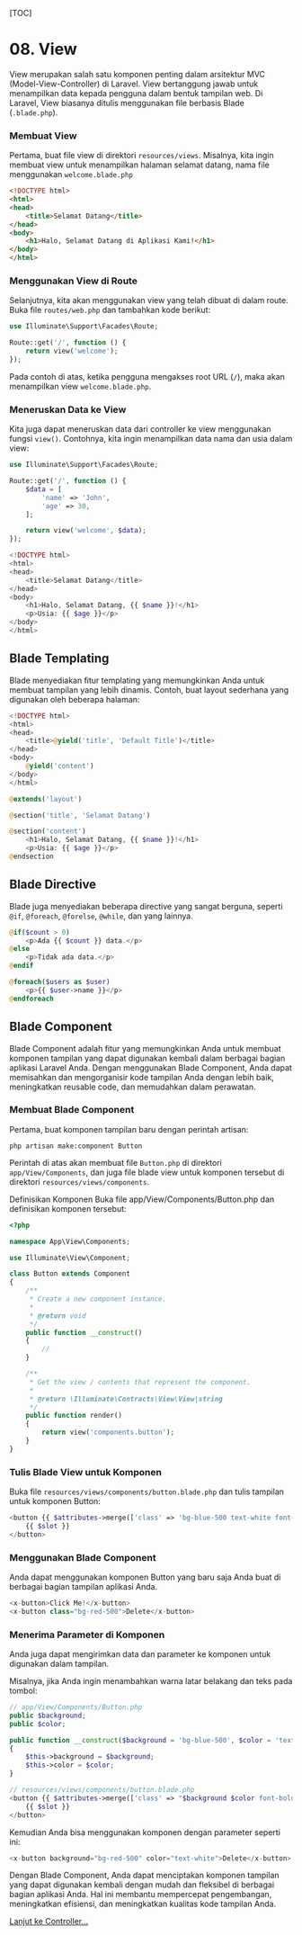[TOC]

# <b>08.</b> View

View merupakan salah satu komponen penting dalam arsitektur MVC (Model-View-Controller) di Laravel. View bertanggung jawab untuk menampilkan data kepada pengguna dalam bentuk tampilan web. Di Laravel, View biasanya ditulis menggunakan file berbasis Blade (`.blade.php`). 

### Membuat View
Pertama, buat file view di direktori `resources/views`. Misalnya, kita ingin membuat view untuk menampilkan halaman selamat datang, nama file menggunakan `welcome.blade.php`

```html filename=resources/views/welcome.blade.php
<!DOCTYPE html>
<html>
<head>
    <title>Selamat Datang</title>
</head>
<body>
    <h1>Halo, Selamat Datang di Aplikasi Kami!</h1>
</body>
</html>
```

### Menggunakan View di Route
Selanjutnya, kita akan menggunakan view yang telah dibuat di dalam route. Buka file `routes/web.php` dan tambahkan kode berikut:
```php
use Illuminate\Support\Facades\Route;

Route::get('/', function () {
    return view('welcome');
});
```

Pada contoh di atas, ketika pengguna mengakses root URL (`/`), maka akan menampilkan view `welcome.blade.php`.

### Meneruskan Data ke View
Kita juga dapat meneruskan data dari controller ke view menggunakan fungsi `view()`. Contohnya, kita ingin menampilkan data nama dan usia dalam view:
```php filename=routes/web/php
use Illuminate\Support\Facades\Route;

Route::get('/', function () {
    $data = [
        'name' => 'John',
        'age' => 30,
    ];

    return view('welcome', $data);
});
```
```php filename=resources/views/welcome.blade.php
<!DOCTYPE html>
<html>
<head>
    <title>Selamat Datang</title>
</head>
<body>
    <h1>Halo, Selamat Datang, {{ $name }}!</h1>
    <p>Usia: {{ $age }}</p>
</body>
</html>
```

## Blade Templating
Blade menyediakan fitur templating yang memungkinkan Anda untuk membuat tampilan yang lebih dinamis. Contoh, buat layout sederhana yang digunakan oleh beberapa halaman:
```php filename=resources/views/layout.blade.php
<!DOCTYPE html>
<html>
<head>
    <title>@yield('title', 'Default Title')</title>
</head>
<body>
    @yield('content')
</body>
</html>
```
```php filename=resources/views/welcome.blade.php
@extends('layout')

@section('title', 'Selamat Datang')

@section('content')
    <h1>Halo, Selamat Datang, {{ $name }}!</h1>
    <p>Usia: {{ $age }}</p>
@endsection
```

## Blade Directive
Blade juga menyediakan beberapa directive yang sangat berguna, seperti `@if`, `@foreach`, `@forelse`, `@while`, dan yang lainnya.
```php
@if($count > 0)
    <p>Ada {{ $count }} data.</p>
@else
    <p>Tidak ada data.</p>
@endif

@foreach($users as $user)
    <p>{{ $user->name }}</p>
@endforeach
```

## Blade Component
Blade Component adalah fitur yang memungkinkan Anda untuk membuat komponen tampilan yang dapat digunakan kembali dalam berbagai bagian aplikasi Laravel Anda. Dengan menggunakan Blade Component, Anda dapat memisahkan dan mengorganisir kode tampilan Anda dengan lebih baik, meningkatkan reusable code, dan memudahkan dalam perawatan.

### Membuat Blade Component
Pertama, buat komponen tampilan baru dengan perintah artisan:
```
php artisan make:component Button
```

Perintah di atas akan membuat file `Button.php` di direktori `app/View/Components`, dan juga file blade view untuk komponen tersebut di direktori `resources/views/components`.

Definisikan Komponen
Buka file app/View/Components/Button.php dan definisikan komponen tersebut:

```php
<?php

namespace App\View\Components;

use Illuminate\View\Component;

class Button extends Component
{
    /**
     * Create a new component instance.
     *
     * @return void
     */
    public function __construct()
    {
        //
    }

    /**
     * Get the view / contents that represent the component.
     *
     * @return \Illuminate\Contracts\View\View|string
     */
    public function render()
    {
        return view('components.button');
    }
}
```

### Tulis Blade View untuk Komponen
Buka file `resources/views/components/button.blade.php` dan tulis tampilan untuk komponen Button:
```php
<button {{ $attributes->merge(['class' => 'bg-blue-500 text-white font-bold py-2 px-4 rounded']) }}>
    {{ $slot }}
</button>
```

### Menggunakan Blade Component
Anda dapat menggunakan komponen Button yang baru saja Anda buat di berbagai bagian tampilan aplikasi Anda.
```php
<x-button>Click Me!</x-button>
<x-button class="bg-red-500">Delete</x-button>
```

### Menerima Parameter di Komponen
Anda juga dapat mengirimkan data dan parameter ke komponen untuk digunakan dalam tampilan.

Misalnya, jika Anda ingin menambahkan warna latar belakang dan teks pada tombol:
```php
// app/View/Components/Button.php
public $background;
public $color;

public function __construct($background = 'bg-blue-500', $color = 'text-white')
{
    $this->background = $background;
    $this->color = $color;
}

// resources/views/components/button.blade.php
<button {{ $attributes->merge(['class' => "$background $color font-bold py-2 px-4 rounded"]) }}>
    {{ $slot }}
</button>
```

Kemudian Anda bisa menggunakan komponen dengan parameter seperti ini:
```php
<x-button background="bg-red-500" color="text-white">Delete</x-button>
```

Dengan Blade Component, Anda dapat menciptakan komponen tampilan yang dapat digunakan kembali dengan mudah dan fleksibel di berbagai bagian aplikasi Anda. Hal ini membantu mempercepat pengembangan, meningkatkan efisiensi, dan meningkatkan kualitas kode tampilan Anda.

[Lanjut ke Controller...](/laravel/controller)
